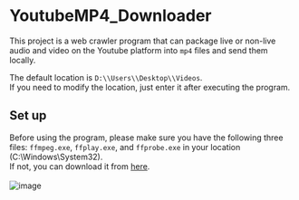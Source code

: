 # YoutubeMP4_Downloader
This project is a web crawler program that can package live or non-live audio and video on the Youtube platform into `mp4` files and send them locally.<br>

The default location is `D:\\Users\\Desktop\\Videos`. <br>
If you need to modify the location, just enter it after executing the program.

## Set up
Before using the program, please make sure you have the following three files: `ffmpeg.exe`, `ffplay.exe`, and `ffprobe.exe` in your location (C:\Windows\System32).<br>
If not, you can download it from [here](https://drive.google.com/file/d/1jV8vy86eWKT-ahXHvo4lvWTsTxTAoN_E/view?usp=share_link).<br>
<br>
![image](https://user-images.githubusercontent.com/64908603/217996527-8f0a49a9-8520-4ed1-944d-4d8bee6857fd.png)


